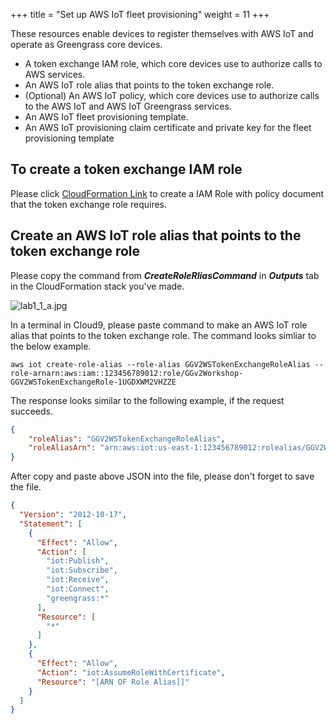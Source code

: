+++
title = "Set up AWS IoT fleet provisioning"
weight = 11
+++

These resources enable devices to register themselves with AWS IoT and operate as Greengrass core devices.
+ A token exchange IAM role, which core devices use to authorize calls to AWS services.
+ An AWS IoT role alias that points to the token exchange role.
+ (Optional) An AWS IoT policy, which core devices use to authorize calls to the AWS IoT and AWS IoT Greengrass services.
+ An AWS IoT fleet provisioning template.
+ An AWS IoT provisioning claim certificate and private key for the fleet provisioning template

## To create a token exchange IAM role

Please click [CloudFormation Link](https://console.aws.amazon.com/cloudformation/home?region=us-east-1#/stacks/new?stackName=GGv2Workshop&templateURL=https://sehyul.s3.ap-northeast-2.amazonaws.com/gg-workshop/cfn-gg-mlops.json) to create a IAM Role with policy document that the token exchange role requires.

## Create an AWS IoT role alias that points to the token exchange role

Please copy the command from ***CreateRoleRliasCommand*** in ***Outputs*** tab in the CloudFormation stack you've made.

![lab1_1_a.jpg](/images/1/lab1_1_a.jpg)

In a terminal in Cloud9, please paste command to make an AWS IoT role alias that points to the token exchange role.
The command looks simliar to the below example.

``` shell
aws iot create-role-alias --role-alias GGV2WSTokenExchangeRoleAlias --role-arnarn:aws:iam::123456789012:role/GGv2Workshop-GGV2WSTokenExchangeRole-1UGDXWM2VHZZE
```

The response looks similar to the following example, if the request succeeds.

```json
{
    "roleAlias": "GGV2WSTokenExchangeRoleAlias",
    "roleAliasArn": "arn:aws:iot:us-east-1:123456789012:rolealias/GGV2WSTokenExchangeRoleAlias"
}
```


After copy and paste above JSON into the file, please don't forget to save the file.



``` json
{
  "Version": "2012-10-17",
  "Statement": [
    {
      "Effect": "Allow",
      "Action": [
        "iot:Publish",
        "iot:Subscribe",
        "iot:Receive",
        "iot:Connect",
        "greengrass:*"
      ],
      "Resource": [
        "*"
      ]
    },
    {
      "Effect": "Allow",
      "Action": "iot:AssumeRoleWithCertificate",
      "Resource": "[ARN OF Role Alias]]"
    }
  ]
}

```
